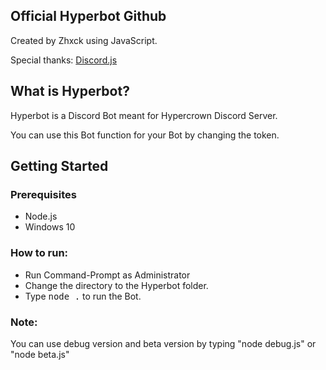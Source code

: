 ## Official Hyperbot Github 
Created by Zhxck using JavaScript.

Special thanks: [Discord.js](https://discord.js.org/)

## What is Hyperbot?
Hyperbot is a Discord Bot meant for Hypercrown Discord Server.

You can use this Bot function for your Bot by changing the token.

## Getting Started
### Prerequisites
- Node.js
- Windows 10

### How to run:
- Run Command-Prompt as Administrator
- Change the directory to the Hyperbot folder. 
- Type <kbd>node .</kbd> to run the Bot.

### Note:
You can use debug version and beta version by typing "node debug.js" or "node beta.js"
